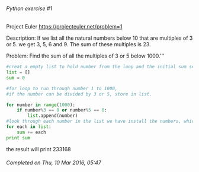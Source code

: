 
###### Python exercise #1 
Project Euler <https://projecteuler.net/problem=1>

Description: If we list all the natural numbers below 10 that are multiples of 3 or 5. we get 3, 5, 6 and 9. The sum of these multiples is 23.

Problem: Find the sum of all the multiples of 3 or 5 below 1000.'''

```python
#creat a empty list to hold number from the loop and the initial sum seted to 0.
list = []
sum = 0

#for loop to run through number 1 to 1000,
#if the number can be divided by 3 or 5, store in list.

for number in range(1000):
	if number%3 == 0 or number%5 == 0:
		list.append(number)
#look through each number in the list we have install the numbers, which can devided by 3 or 5.
for each in list:
	sum += each
print sum
```
the result will print 233168
###### Completed on Thu, 10 Mar 2016, 05:47
